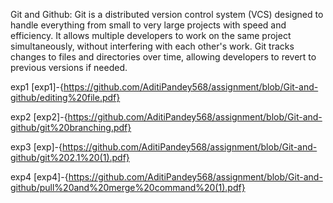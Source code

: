 Git and Github: Git is a distributed version control system (VCS) designed to handle everything from small to very large projects with speed and efficiency. It allows multiple developers to work on the same project simultaneously, without interfering with each other's work. Git tracks changes to files and directories over time, allowing developers to revert to previous versions if needed.

exp1 [exp1]-{https://github.com/AditiPandey568/assignment/blob/Git-and-github/editing%20file.pdf}

exp2 [exp2]-{https://github.com/AditiPandey568/assignment/blob/Git-and-github/git%20branching.pdf}

exp3 [exp]-{https://github.com/AditiPandey568/assignment/blob/Git-and-github/git%202.1%20(1).pdf}

exp4 [exp4]-{https://github.com/AditiPandey568/assignment/blob/Git-and-github/pull%20and%20merge%20command%20(1).pdf}
